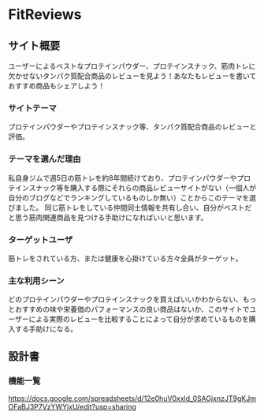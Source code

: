 # FitReviews

## サイト概要
ユーザーによるベストなプロテインパウダー、プロテインスナック、筋肉トレに欠かせないタンパク質配合商品のレビューを見よう！あなたもレビューを書いておすすめ商品もシェアしよう！

### サイトテーマ
プロテインパウダーやプロテインスナック等、タンパク質配合商品のレビューと評価。

### テーマを選んだ理由
私自身ジムで週5日の筋トレを約8年間続けており、プロテインパウダーやプロテインスナック等を購入する際にそれらの商品レビューサイトがない（一個人が自分のブログなどでランキングしているものしか無い）ことからこのテーマを選びました。
同じ筋トレをしている仲間同士情報を共有し合い、自分がベストだと思う筋肉関連商品を見つける手助けになればいいと思います。

### ターゲットユーザ
筋トレをされている方、または健康を心掛けている方々全員がターゲット。

### 主な利用シーン
どのプロテインパウダーやプロテインスナックを買えばいいかわからない、もっとおすすめの味や栄養価のパフォーマンスの良い商品はないか、このサイトでユーザーによる実際のレビューを比較することによって自分が求めているものを購入する手助けになる。

## 設計書

### 機能一覧
https://docs.google.com/spreadsheets/d/12e0huV0xxld_0SAGjxnzJT9gKJmOFaBJ3P7VzYWYjxU/edit?usp=sharing
